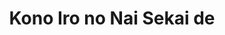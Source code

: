 --- 
title: "Kono Iro no Nai Sekai de"
publishdate: "2019-6-22T16:48:46+02:00"
src: "https://365manga.net/manga/kono-iro-no-nai-sekai-de"
image: "https://data.365manga.net/images/thumbnails/15974-kono-iro-no-nai-sekai-de.jpg"
description: "By Backlash67 from the Intro page' Miyamoto Kano presents the story of an ex-gangster and an elite office worker! On the first snow day of the year, I let an outrageous man come inside. Inside my room, my body, and my heart."
---
